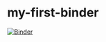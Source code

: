 # my-first-binder


[![Binder](https://mybinder.org/badge_logo.svg)](https://mybinder.org/v2/gh/MarcoDona-CLTs/my-first-binder/main?filepath=FrameOptimization.ipynb)
